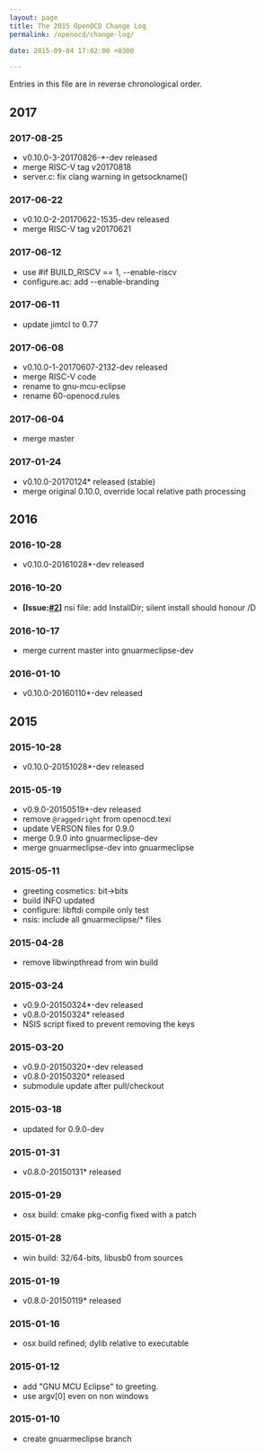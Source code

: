 ```yaml
---
layout: page
title: The 2015 OpenOCD Change Log
permalink: /openocd/change-log/

date: 2015-09-04 17:02:00 +0300

---
```


Entries in this file are in reverse chronological order.

## 2017

### 2017-08-25

- v0.10.0-3-20170826-*-dev released
- merge RISC-V tag v20170818
- server.c: fix clang warning in getsockname()

### 2017-06-22

- v0.10.0-2-20170622-1535-dev released
- merge RISC-V tag v20170621 

### 2017-06-12

- use #if BUILD_RISCV == 1, --enable-riscv
- configure.ac: add --enable-branding

### 2017-06-11

- update jimtcl to 0.77

### 2017-06-08

- v0.10.0-1-20170607-2132-dev released
- merge RISC-V code
- rename to gnu-mcu-eclipse
- rename 60-openocd.rules

### 2017-06-04

- merge master

### 2017-01-24

- v0.10.0-20170124* released (stable)
- merge original 0.10.0, override local relative path processing

## 2016

### 2016-10-28

- v0.10.0-20161028*-dev released

### 2016-10-20

- **[Issue:[#2](https://github.com/gnu-mcu-eclipse/openocd/issues/2)]** nsi file: add InstallDir; silent install should honour /D

### 2016-10-17

- merge current master into gnuarmeclipse-dev

### 2016-01-10

- v0.10.0-20160110*-dev released

## 2015

### 2015-10-28

- v0.10.0-20151028*-dev released

### 2015-05-19

- v0.9.0-20150519*-dev released
- remove `@raggedright` from openocd.texi
- update VERSON files for 0.9.0
- merge 0.9.0 into gnuarmeclipse-dev
- merge gnuarmeclipse-dev into gnuarmeclipse

### 2015-05-11

- greeting cosmetics: bit-\>bits
- build INFO updated
- configure: libftdi compile only test
- nsis: include all gnuarmeclipse/\* files

### 2015-04-28

- remove libwinpthread from win build

### 2015-03-24

- v0.9.0-20150324*-dev released
- v0.8.0-20150324* released
- NSIS script fixed to prevent removing the keys

### 2015-03-20

- v0.9.0-20150320*-dev released
- v0.8.0-20150320* released
- submodule update after pull/checkout

### 2015-03-18

- updated for 0.9.0-dev

### 2015-01-31

- v0.8.0-20150131* released

### 2015-01-29

- osx build: cmake pkg-config fixed with a patch

### 2015-01-28

- win build: 32/64-bits, libusb0 from sources

### 2015-01-19

- v0.8.0-20150119* released

### 2015-01-16

- osx build refined; dylib relative to executable

### 2015-01-12

- add "GNU MCU Eclipse" to greeting.
- use argv[0] even on non windows

### 2015-01-10

- create gnuarmeclipse branch
